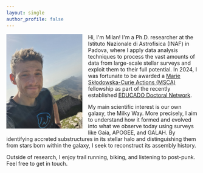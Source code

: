 ```yaml
---
layout: single
author_profile: false
---
```


<img src="/assets/images/ni2.jpg" width="200" align="left" style="margin-right:15px; margin-bottom:10px;"/>

Hi, I'm Milan! I'm a Ph.D. researcher at the Istituto Nazionale di Astrofisica (INAF) in Padova, where I apply data analysis techniques to process the vast amounts of data from large-scale stellar surveys and exploit them to their full potential. In 2024, I was fortunate to be awarded a [Marie Skłodowska-Curie Actions (MSCA)](https://marie-sklodowska-curie-actions.ec.europa.eu/) fellowship as part of the recently established [EDUCADO Doctoral Network](https://research.iac.es/proyecto/educado/).  

My main scientific interest is our own galaxy, the Milky Way. More precisely, I aim to understand how it formed and evolved into what we observe today using surveys like Gaia, APOGEE, and GALAH. By identifying accreted substructures in its stellar halo and distinguishing them from stars born within the galaxy, I seek to reconstruct its assembly history.  

Outside of research, I enjoy trail running, biking, and listening to post-punk. Feel free to get in touch.  
